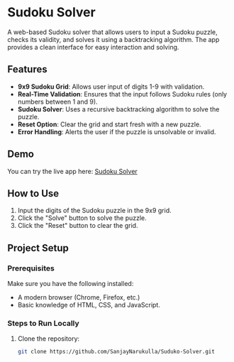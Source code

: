 # Sudoku Solver

A web-based Sudoku solver that allows users to input a Sudoku puzzle, checks its validity, and solves it using a backtracking algorithm. The app provides a clean interface for easy interaction and solving.

## Features

- **9x9 Sudoku Grid**: Allows user input of digits 1-9 with validation.
- **Real-Time Validation**: Ensures that the input follows Sudoku rules (only numbers between 1 and 9).
- **Sudoku Solver**: Uses a recursive backtracking algorithm to solve the puzzle.
- **Reset Option**: Clear the grid and start fresh with a new puzzle.
- **Error Handling**: Alerts the user if the puzzle is unsolvable or invalid.

## Demo

You can try the live app here: [Sudoku Solver](https://sanjays-sudoku-solver.netlify.app/)

## How to Use

1. Input the digits of the Sudoku puzzle in the 9x9 grid.
2. Click the "Solve" button to solve the puzzle.
3. Click the "Reset" button to clear the grid.

## Project Setup

### Prerequisites

Make sure you have the following installed:
- A modern browser (Chrome, Firefox, etc.)
- Basic knowledge of HTML, CSS, and JavaScript.

### Steps to Run Locally

1. Clone the repository:
   ```bash
   git clone https://github.com/SanjayNarukulla/Suduko-Solver.git
